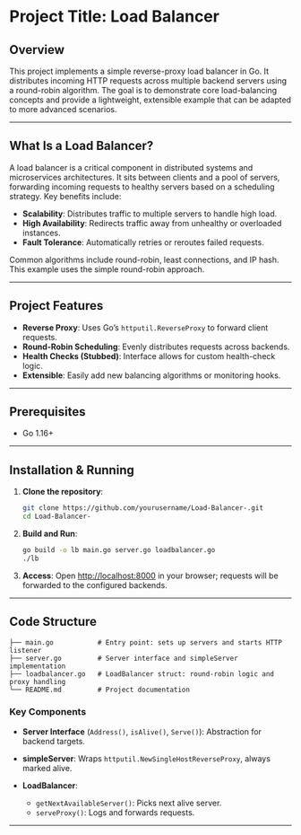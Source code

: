 # Project Title: Load Balancer #

## Overview

This project implements a simple reverse-proxy load balancer in Go. It distributes incoming HTTP requests across multiple backend servers using a round-robin algorithm. The goal is to demonstrate core load-balancing concepts and provide a lightweight, extensible example that can be adapted to more advanced scenarios.

---

## What Is a Load Balancer?

A load balancer is a critical component in distributed systems and microservices architectures. It sits between clients and a pool of servers, forwarding incoming requests to healthy servers based on a scheduling strategy. Key benefits include:

* **Scalability**: Distributes traffic to multiple servers to handle high load.
* **High Availability**: Redirects traffic away from unhealthy or overloaded instances.
* **Fault Tolerance**: Automatically retries or reroutes failed requests.

Common algorithms include round-robin, least connections, and IP hash. This example uses the simple round-robin approach.

---

## Project Features

* **Reverse Proxy**: Uses Go’s `httputil.ReverseProxy` to forward client requests.
* **Round-Robin Scheduling**: Evenly distributes requests across backends.
* **Health Checks (Stubbed)**: Interface allows for custom health-check logic.
* **Extensible**: Easily add new balancing algorithms or monitoring hooks.

---

## Prerequisites

* Go 1.16+

---

## Installation & Running

1. **Clone the repository**:

   ```bash
   git clone https://github.com/yourusername/Load-Balancer-.git
   cd Load-Balancer-
   ```

2. **Build and Run**:

   ```bash
   go build -o lb main.go server.go loadbalancer.go 
   ./lb
   ```

3. **Access**:
   Open [http://localhost:8000](http://localhost:8000) in your browser; requests will be forwarded to the configured backends.

---

## Code Structure

```text
├── main.go           # Entry point: sets up servers and starts HTTP listener
├── server.go         # Server interface and simpleServer implementation
├── loadbalancer.go   # LoadBalancer struct: round-robin logic and proxy handling
└── README.md         # Project documentation
```

### Key Components

* **Server Interface** (`Address()`, `isAlive()`, `Serve()`): Abstraction for backend targets.
* **simpleServer**: Wraps `httputil.NewSingleHostReverseProxy`, always marked alive.
* **LoadBalancer**:

  * `getNextAvailableServer()`: Picks next alive server.
  * `serveProxy()`: Logs and forwards requests.

---


